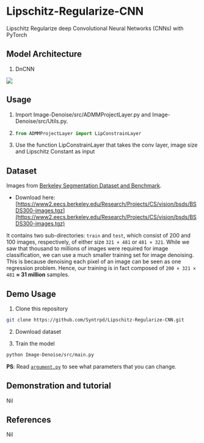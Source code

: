 # Lipschitz-Regularize-CNN

Lipschitz Regularize deep Convolutional Neural Networks (CNNs) with PyTorch

## Model Architecture

1. DnCNN

![](images/dncnn.png)

## Usage 

1. Import Image-Denoise/src/ADMMProjectLayer.py and Image-Denoise/src/Utils.py.
2. ```python
   from ADMMProjectLayer import LipConstrainLayer
   ```
3. Use the function LipConstrainLayer that takes the conv layer, image size and Lipschitz Constant as input
 
## Dataset

Images from [Berkeley Segmentation Dataset and Benchmark](https://www2.eecs.berkeley.edu/Research/Projects/CS/vision/bsds/).  

* Download here: [https://www2.eecs.berkeley.edu/Research/Projects/CS/vision/bsds/BSDS300-images.tgz](https://www2.eecs.berkeley.edu/Research/Projects/CS/vision/bsds/BSDS300-images.tgz)

It contains two sub-directories: `train` and `test`, which consist of 200 and 100 images, respectively, of either size `321 × 481` or `481 × 321`. While we saw that thousand to millions of images were required for image classification, we can use a much smaller training set for image denoising. This is because denoising each pixel of an image can be seen as one regression problem. Hence, our training is in fact composed of `200 × 321 × 481` **≈ 31 million** samples.

## Demo Usage

1. Clone this repository

```bash
git clone https://github.com/Syntrpd/Lipschitz-Regularize-CNN.git
```

2. Download dataset

3. Train the model

```bash
python Image-Denoise/src/main.py
```

**PS**: Read [`argument.py`](Image-Denoise/src/argument.py) to see what parameters that you can change.  

## Demonstration and tutorial

Nil

## References
Nil
